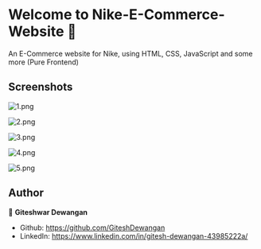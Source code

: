 # Welcome to Nike-E-Commerce-Website 👋

An E-Commerce website for Nike, using HTML, CSS, JavaScript and some more (Pure Frontend) 




## Screenshots

![1.png](ScreenShots/1.png)

![2.png](ScreenShots/2.png)

![3.png](ScreenShots/3.png)

![4.png](ScreenShots/4.png)

![5.png](ScreenShots/5.png)


## Author


👤 **Giteshwar Dewangan**
* Github: https://github.com/GiteshDewangan
* LinkedIn: https://www.linkedin.com/in/gitesh-dewangan-43985222a/


